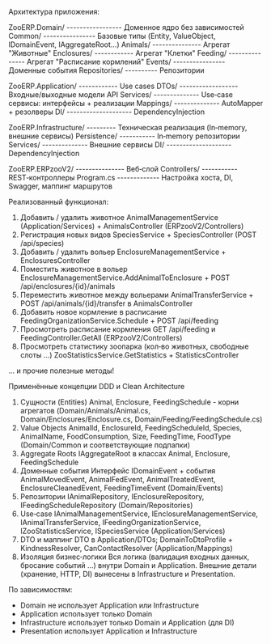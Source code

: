 Архитектура приложения:

ZooERP.Domain/ ----------------- Доменное ядро без зависимостей
	Common/ ---------------- Базовые типы (Entity, ValueObject, IDomainEvent, IAggregateRoot...)
	Animals/ --------------- Агрегат "Животные"
	Enclosures/ ------------ Агрегат "Клетки"
	Feeding/ --------------- Агрегат "Расписание кормлений"
	Events/ ---------------- Доменные события
	Repositories/ ---------- Репозитории

ZooERP.Application/ ------------ Use cases
	DTOs/ ------------------ Входные/выходные модели API
	Services/ -------------- Use‑case сервисы: интерфейсы + реализации
	Mappings/ -------------- AutoMapper + резолверы
	DI/ -------------------- DependencyInjection

ZooERP.Infrastructure/ --------- Техническая реализация (In‑memory, внешние сервисы)
	Persistence/ ----------- In‑memory репозитории
	Services/ -------------- Внешние сервисы
	DI/ -------------------- DependencyInjection

ZooERP.ERPzooV2/ --------------- Веб‑слой
	Controllers/ ----------- REST‑контроллеры
	Program.cs ------------- Настройка хоста, DI, Swagger, маппинг маршрутов



Реализованный функционал:

1. Добавить / удалить животное
AnimalManagementService (Application/Services) + AnimalsController (ERPzooV2/Controllers)
2. Регистрация новых видов
SpeciesService + SpeciesController (POST /api/species)
3. Добавить / удалить вольер
EnclosureManagementService + EnclosuresController
4. Поместить животное в вольер
EnclosureManagementService.AddAnimalToEnclosure + POST /api/enclosures/{id}/animals
5. Переместить животное между вольерами
AnimalTransferService + POST /api/animals/{id}/transfer в AnimalsController
6. Добавить новое кормление в расписание
FeedingOrganizationService.Schedule + POST /api/feeding
7. Просмотреть расписание кормления
GET /api/feeding и FeedingController.GetAll (ERPzooV2/Controllers)
8. Просмотреть статистику зоопарка (кол‑во животных, свободные слоты ...)
ZooStatisticsService.GetStatistics + StatisticsController

... и прочие полезные методы!



Применённые концепции DDD и Clean Architecture
1. Сущности (Entities)
Animal, Enclosure, FeedingSchedule - корни агрегатов (Domain/Animals/Animal.cs, Domain/Enclosures/Enclosure.cs, Domain/Feeding/FeedingSchedule.cs)
2. Value Objects
AnimalId, EnclosureId, FeedingScheduleId, Species, AnimalName, FoodConsumption, Size, FeedingTime, FoodType (Domain/Common и соответствующие подпапки)
3. Aggregate Roots
IAggregateRoot в классах Animal, Enclosure, FeedingSchedule
4. Доменные события
Интерфейс IDomainEvent + события AnimalMovedEvent, AnimalFedEvent, AnimalTreatedEvent, EnclosureCleanedEvent, FeedingTimeEvent (Domain/Events)
5. Репозитории 
IAnimalRepository, IEnclosureRepository, IFeedingScheduleRepository (Domain/Repositories)
6. Use‑case
IAnimalManagementService, IEnclosureManagementService, IAnimalTransferService, IFeedingOrganizationService, IZooStatisticsService, ISpeciesService (Application/Services)
7. DTO и маппинг
DTO в Application/DTOs; DomainToDtoProfile + KindnessResolver, CanContactResolver (Application/Mappings)
8. Изоляция бизнес‑логики
Вся логика (валидация входных данных, бросание событий ...) внутри Domain и Application. Внешние детали (хранение, HTTP, DI) вынесены в Infrastructure и Presentation.



По зависимостям:
- Domain не использует Application или Infrastructure
- Application использует только Domain
- Infrastructure использует только Domain и Application (для DI)
- Presentation использует Application и Infrastructure